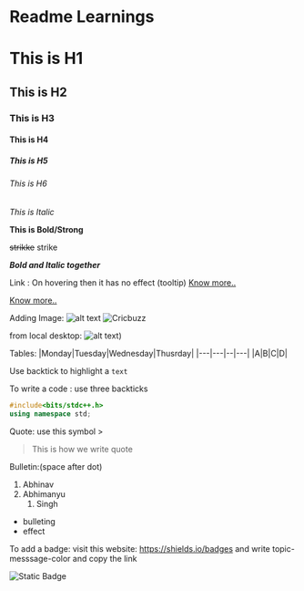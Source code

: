 # Readme Learnings
# This is H1 
## This is H2 
### This is H3 
#### This is H4 
##### This is H5 
###### This is H6
_This is Italic_

**This is Bold/Strong** 

~~strikke~~ strike

_**Bold and Italic together**_

Link : 
On hovering then it has no effect (tooltip) [Know more..](https://www.cricbuzz.com/)

[Know more..](https://www.cricbuzz.com/ "hoveringtext")

Adding Image: ![alt text](link)
              ![Cricbuzz](https://static.cricbuzz.com/images/cb_logo.svg)

from local desktop: ![alt text](BG4-1.jpg))

Tables:
|Monday|Tuesday|Wednesday|Thusrday|
|---|---|--|---|
|A|B|C|D|

Use backtick to highlight a `text`

To write a code : use three backticks
```C++
#include<bits/stdc++.h>
using namespace std;
```

Quote: use this symbol >
>This is how we write quote

Bulletin:(space after dot)

1. Abhinav
2. Abhimanyu
    1. Singh
- bulleting
- effect

To add a badge: visit this website: https://shields.io/badges and write topic-messsage-color and copy the link

![Static Badge](https://img.shields.io/badge/Topic-Markdown-green)
